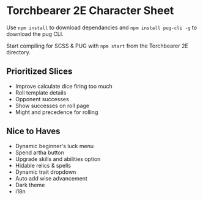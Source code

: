 Torchbearer 2E Character Sheet
=======================

Use `npm install` to download dependancies and `npm install pug-cli -g` to download the pug CLI.

Start compiling for SCSS & PUG with `npm start` from the Torchbearer 2E directory.

## Prioritized Slices

- Improve calculate dice firing too much
- Roll template details
- Opponent successes
- Show successes on roll page
- Might and precedence for rolling

## Nice to Haves

- Dynamic beginner's luck menu
- Spend artha button
- Upgrade skills and abilities option
- Hidable relics & spells
- Dynamic trait dropdown
- Auto add wise advancement
- Dark theme 
- i18n
